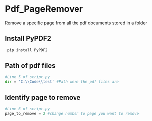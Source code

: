 # Pdf_PageRemover
 Remove a specific page from all the pdf documents stored in a folder
 
## Install PyPDF2
 
```python
 pip install PyPDF2
```

## Path of pdf files

```python
#Line 5 of script.py
dir = 'C:\\Code\\test' #Path were the pdf files are
```

## Identify page to remove

```python
#Line 6 of script.py
page_to_remove = 2 #change number to page you want to remove
```
